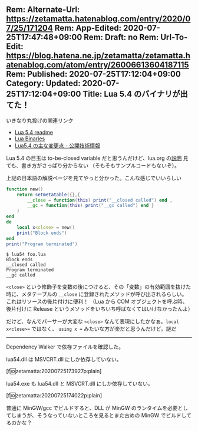 Rem: Alternate-Url: https://zetamatta.hatenablog.com/entry/2020/07/25/171204
Rem: App-Edited: 2020-07-25T17:47:48+09:00
Rem: Draft: no
Rem: Url-To-Edit: https://blog.hatena.ne.jp/zetamatta/zetamatta.hatenablog.com/atom/entry/26006613604187115
Rem: Published: 2020-07-25T17:12:04+09:00
Category:
Updated: 2020-07-25T17:12:04+09:00
Title: Lua 5.4 のバイナリが出てた！
---
いきなり丸投げの関連リンク

* [Lua 5.4 readme](https://www.lua.org/manual/5.4/readme.html#changes)
* [Lua Binaries](http://luabinaries.sourceforge.net/)
* [Lua5.4 の主な変更点 - 公開技術情報](https://ifritjp.github.io/documents/lua/lua5.4/)

Lua 5.4 の目玉は to-be-closed variable だと思うんだけど、lua.org の[説明](https://www.lua.org/manual/5.4/manual.html#3.3.8) 見ても、書き方がさっぱり分からない
（そもそもサンプルコードもないぞ）。

上記の日本語の解説ページを見てやっと分かった。こんな感じでいいらしい

```lua
function new()
    return setmetatable({},{
        __close = function(this) print("__closed called") end ,
        __gc = function(this) print("__gc called") end }
    )
end
do
    local x<close> = new()
    print("Block ends")
end
print("Program terminated")
```

```
$ lua54 foo.lua
Block ends
__closed called
Program terminated
__gc called
```

`<close>` という修飾子を変数の後につけると、その「変数」の有効範囲を抜けた時に、メタテーブルの `__close` に登録されたメソッドが呼び出されるらしい。
これはリソースの後片付けに便利！
（Lua から COM オブジェクトを呼ぶ時、後片付けに Release というメソッドをいちいち呼ばなくてはいけなかったんよ）

だけど、なんでパーサーが大変な `<close>` なんて表現にしたかなぁ。`local x<close>=` ではなく、 `using x =` みたいな方が楽だと思うんだけど。謎だ

----

Dependency Walker で依存ファイルを確認した。

lua54.dll は MSVCRT.dll にしか依存していない。

[f:id:zetamatta:20200725173927p:plain]

lua54.exe も lua54.dll と MSVCRT.dll にしか依存していない。

[f:id:zetamatta:20200725174022p:plain]

普通に MinGW/gcc でビルドすると、DLL が MinGW のランタイムを必要としてしまうが、そうなっていないところを見るとまた古めの MinGW でビルドしてるのかな？